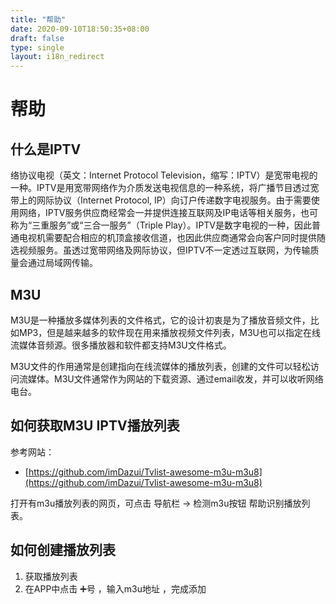 ```yaml
---
title: "帮助"
date: 2020-09-10T18:50:35+08:00
draft: false
type: single
layout: i18n_redirect
---
```


# 帮助 

## 什么是IPTV

络协议电视（英文：Internet Protocol Television，缩写：IPTV）是宽带电视的一种。IPTV是用宽带网络作为介质发送电视信息的一种系统，将广播节目透过宽带上的网际协议（Internet Protocol, IP）向订户传递数字电视服务。由于需要使用网络，IPTV服务供应商经常会一并提供连接互联网及IP电话等相关服务，也可称为“三重服务”或“三合一服务”（Triple Play）。IPTV是数字电视的一种，因此普通电视机需要配合相应的机顶盒接收信道，也因此供应商通常会向客户同时提供随选视频服务。虽透过宽带网络及网际协议，但IPTV不一定透过互联网，为传输质量会通过局域网传输。

## M3U

M3U是一种播放多媒体列表的文件格式，它的设计初衷是为了播放音频文件，比如MP3，但是越来越多的软件现在用来播放视频文件列表，M3U也可以指定在线流媒体音频源。很多播放器和软件都支持M3U文件格式。

M3U文件的作用通常是创建指向在线流媒体的播放列表，创建的文件可以轻松访问流媒体。M3U文件通常作为网站的下载资源、通过email收发，并可以收听网络电台。

## 如何获取M3U IPTV播放列表

参考网站：

* [https://github.com/imDazui/Tvlist-awesome-m3u-m3u8](https://github.com/imDazui/Tvlist-awesome-m3u-m3u8)


打开有m3u播放列表的网页，可点击 导航栏 -> 检测m3u按钮 帮助识别播放列表。

## 如何创建播放列表

1. 获取播放列表
2. 在APP中点击 ➕号 ，输入m3u地址 ，完成添加